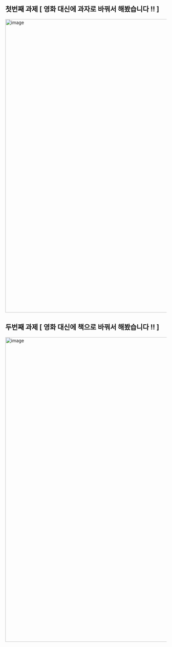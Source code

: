 ## 첫번째 과제 [ 영화 대신에 과자로 바꿔서 해봤습니다 !! ]

<img width="1585" height="918" alt="image" src="https://github.com/user-attachments/assets/354af73c-58e1-45cd-805e-d69e6cb7cafc" />

## 두번째 과제 [ 영화 대신에 책으로 바꿔서 해봤습니다 !! ]

<img width="1588" height="953" alt="image" src="https://github.com/user-attachments/assets/1a3e55b6-ce62-4aa6-9a76-d4df4102e763" />

